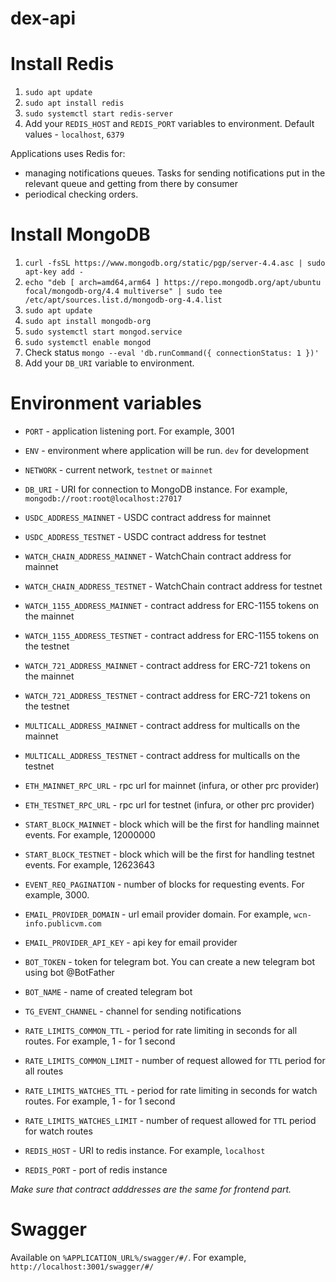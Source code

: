 # dex-api

# Install Redis
1. `sudo apt update`
2. `sudo apt install redis`
3. `sudo systemctl start redis-server`
4. Add your `REDIS_HOST` and `REDIS_PORT` variables to environment. Default values - `localhost`, `6379`

Applications uses Redis for:
- managing notifications queues. Tasks for sending notifications put in the relevant queue and getting from there by consumer
- periodical checking orders.

# Install MongoDB
1. `curl -fsSL https://www.mongodb.org/static/pgp/server-4.4.asc | sudo apt-key add -`
2. `echo "deb [ arch=amd64,arm64 ] https://repo.mongodb.org/apt/ubuntu focal/mongodb-org/4.4 multiverse" | sudo tee /etc/apt/sources.list.d/mongodb-org-4.4.list`
3. `sudo apt update`
4. `sudo apt install mongodb-org`
5. `sudo systemctl start mongod.service`
6. `sudo systemctl enable mongod`
7. Check status `mongo --eval 'db.runCommand({ connectionStatus: 1 })'`
8. Add your `DB_URI` variable to environment.

# Environment variables
- `PORT` - application listening port. For example, 3001
- `ENV` - environment where application will be run. `dev` for development
- `NETWORK` - current network, `testnet` or `mainnet`

- `DB_URI` - URI for connection to MongoDB instance. For example, `mongodb://root:root@localhost:27017`

- `USDC_ADDRESS_MAINNET` - USDC contract address for mainnet
- `USDC_ADDRESS_TESTNET` - USDC contract address for testnet

- `WATCH_CHAIN_ADDRESS_MAINNET` - WatchChain contract address for mainnet
- `WATCH_CHAIN_ADDRESS_TESTNET` - WatchChain contract address for testnet

- `WATCH_1155_ADDRESS_MAINNET` - contract address for ERC-1155 tokens on the mainnet
- `WATCH_1155_ADDRESS_TESTNET` - contract address for ERC-1155 tokens on the testnet

- `WATCH_721_ADDRESS_MAINNET` - contract address for ERC-721 tokens on the mainnet
- `WATCH_721_ADDRESS_TESTNET` - contract address for ERC-721 tokens on the testnet

- `MULTICALL_ADDRESS_MAINNET` - contract address for multicalls on the mainnet
- `MULTICALL_ADDRESS_TESTNET` - contract address for multicalls on the testnet

- `ETH_MAINNET_RPC_URL` - rpc url for mainnet (infura, or other prc provider)
- `ETH_TESTNET_RPC_URL` - rpc url for testnet (infura, or other prc provider)

- `START_BLOCK_MAINNET` - block which will be the first for handling mainnet events. For example, 12000000
- `START_BLOCK_TESTNET` - block which will be the first for handling testnet events. For example, 12623643

- `EVENT_REQ_PAGINATION` - number of blocks for requesting events. For example, 3000.

- `EMAIL_PROVIDER_DOMAIN` - url email provider domain. For example, `wcn-info.publicvm.com`
- `EMAIL_PROVIDER_API_KEY` - api key for email provider

- `BOT_TOKEN` - token for telegram bot. You can create a new telegram bot using bot @BotFather
- `BOT_NAME` - name of created telegram bot
- `TG_EVENT_CHANNEL` - channel for sending notifications

- `RATE_LIMITS_COMMON_TTL` - period for rate limiting in seconds for all routes. For example, 1 - for 1 second
- `RATE_LIMITS_COMMON_LIMIT` - number of request allowed for `TTL` period for all routes

- `RATE_LIMITS_WATCHES_TTL` - period for rate limiting in seconds for watch routes. For example, 1 - for 1 second
- `RATE_LIMITS_WATCHES_LIMIT` - number of request allowed for `TTL` period for watch routes

- `REDIS_HOST` - URI to redis instance. For example, `localhost`
- `REDIS_PORT` - port of redis instance

*Make sure that contract adddresses are the same for frontend part.*

# Swagger
Available on `%APPLICATION_URL%/swagger/#/`. For example, `http://localhost:3001/swagger/#/`